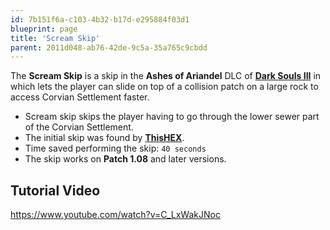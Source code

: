 ```yaml
---
id: 7b151f6a-c103-4b32-b17d-e295884f03d1
blueprint: page
title: 'Scream Skip'
parent: 2011d048-ab76-42de-9c5a-35a765c9cbdd
---
```

The **Scream Skip** is a skip in the **Ashes of Ariandel** DLC of [**Dark Souls III**](/darksouls3) in which lets the player can slide on top of a collision patch on a large rock to access Corvian Settlement faster.

- Scream skip skips the player having to go through the lower sewer part of the Corvian Settlement.
- The initial skip was found by [**ThisHEX**](//youtube.com/channel/UCgmq4h643S5tc6_qPYdUIgw).
- Time saved performing the skip: `40 seconds`
- The skip works on **Patch 1.08** and later versions.

## Tutorial Video

https://www.youtube.com/watch?v=C_LxWakJNoc
